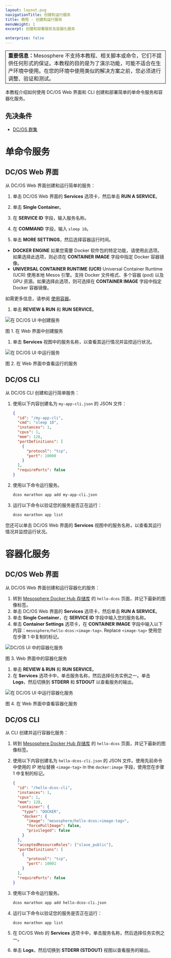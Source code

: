 ```yaml
---
layout: layout.pug
navigationTitle: 创建和运行服务
title: 教程 - 创建和运行服务
menuWeight: 1
excerpt: 创建和部署服务及容器化服务

enterprise: false
---
```


<table class="table" bgcolor="#FAFAFA"> <tr> <td style="border-left: thin solid; border-top: thin solid; border-bottom: thin solid;border-right: thin solid;"><b>重要信息：</b>Mesosphere 不支持本教程、相关脚本或命令，它们不提供任何形式的保证。本教程的目的是为了演示功能，可能不适合在生产环境中使用。在您的环境中使用类似的解决方案之前，您必须进行调整、验证和测试。</td> </tr> </table>

本教程介绍如何使用 DC/OS Web 界面和 CLI 创建和部署简单的单命令服务和容器化服务。

## 先决条件
- [DC/OS 群集](/1.11/installing/)

# 单命令服务

## DC/OS Web 界面

从 DC/OS Web 界面创建和运行简单的服务：

1. 单击 DC/OS Web 界面的 **Services** 选项卡，然后单击 **RUN A SERVICE**。
1. 单击 **Single Container**。

 1. 在 **SERVICE ID** 字段，输入服务名称。
 1. 在 **COMMAND** 字段，输入 `sleep 10`。
 1. 单击 **MORE SETTINGS**，然后选择容器运行时间。

 - **DOCKER ENGINE** 如果您需要 Docker 软件包的特定功能，请使用此选项。如果选择此选项，则必须在 **CONTAINER IMAGE** 字段中指定 Docker 容器镜像。
 - **UNIVERSAL CONTAINER RUNTIME (UCR)** Universal Container Runtime (UCR) 使用本地 Mesos 引擎。支持 Docker 文件格式、多个容器 (pod) 以及 GPU 资源。如果选择此选项，则可选择在 **CONTAINER IMAGE** 字段中指定 Docker 容器镜像。

 如需更多信息，请参阅 [使用容器](/1.11/deploying-services/containerizers/)。

1. 单击 **REVIEW & RUN** 和 **RUN SERVICE**。

 ![在 DC/OS UI 中创建服务](/1.11/img/deploy-svs-ui.png)

 图 1. 在 Web 界面中创建服务

1. 单击 **Services** 视图中的服务名称，以查看其运行情况并监控运行状况。

 ![在 DC/OS UI 中运行服务](/1.11/img/svc-running-ui.png)

 图 2. 在 Web 界面中查看运行的服务

## DC/OS CLI

从 DC/OS CLI 创建和运行简单服务：

1. 使用以下内容创建名为 `my-app-cli.json` 的 JSON 文件：

    ```json
    {
      "id": "/my-app-cli",
      "cmd": "sleep 10",
      "instances": 1,
      "cpus": 1,
      "mem": 128,
      "portDefinitions": [
        {
          "protocol": "tcp",
          "port": 10000
        }
      ],
      "requirePorts": false
    }
    ```

1. 使用以下命令运行服务。

    ```bash
    dcos marathon app add my-app-cli.json
    ```

1. 运行以下命令以验证您的服务是否正在运行：

    ```bash
    dcos marathon app list
    ```

 您还可以单击 DC/OS Web 界面的 **Services** 视图中的服务名称，以查看其运行情况并监控运行状况。

# 容器化服务

## DC/OS Web 界面

从 DC/OS Web 界面创建和运行容器化的服务：

1. 转到 [Mesosphere Docker Hub 存储库](https://hub.docker.com/r/mesosphere/hello-dcos/tags/) 的 `hello-dcos` 页面，并记下最新的图像标签。
1. 单击 DC/OS Web 界面的 **Services** 选项卡，然后单击 **RUN A SERVICE**。
1. 单击 **Single Container**，在 **SERVICE ID** 字段中输入您的服务名称。
1. 单击 **Container Settings** 选项卡，在 **CONTAINER IMAGE** 字段中输入以下内容：`mesosphere/hello-dcos:<image-tag>`. Replace `<image-tag>` 使用您在步骤 1 中复制的标记。

 ![DC/OS UI 中的容器化服务](/1.11/img/deploy-container-ui.png)

 图 3. Web 界面中的容器化服务

1. 单击 **REVIEW & RUN** 和 **RUN SERVICE**。
1. 在 **Services** 选项卡中，单击服务名称，然后选择任务实例之一。单击 **Logs**，然后切换到 **STDERR** 和 **STDOUT** 以查看服务的输出。

 ![在 DC/OS UI 中运行容器化服务](/1.11/img/container-running-ui.png)

 图 4. 在 Web 界面中查看容器化服务

## DC/OS CLI

从 CLI 创建并运行容器化服务：


1. 转到 [Mesosphere Docker Hub 存储库](https://hub.docker.com/r/mesosphere/hello-dcos/tags/) 的 `hello-dcos` 页面，并记下最新的图像标签。
1. 使用以下内容创建名为 `hello-dcos-cli.json` 的 JSON 文件。使用先前命令中使用的 IP 地址替换 `<image-tag>` in the `docker:image` 字段，使用您在步骤 1 中复制的标记。

    ```json
    {
      "id": "/hello-dcos-cli",
      "instances": 1,
      "cpus": 1,
      "mem": 128,
      "container": {
        "type": "DOCKER",
        "docker": {
          "image": "mesosphere/hello-dcos:<image-tag>",
          "forcePullImage": false,
          "privileged": false
        }
      },
      "acceptedResourceRoles": ["slave_public"],
      "portDefinitions": [
        {
          "protocol": "tcp",
          "port": 10001
        }
      ],
      "requirePorts": false
    }
    ```

1. 使用以下命令运行服务。

    ```bash
    dcos marathon app add hello-dcos-cli.json
    ```

1. 运行以下命令以验证您的服务是否正在运行：

    ```bash
    dcos marathon app list
    ```

1. 在 DC/OS Web 的 **Services** 选项卡中，单击服务名称，然后选择任务实例之一。
1. 单击 **Logs**，然后切换到 **STDERR (STDOUT)** 视图以查看服务的输出。
